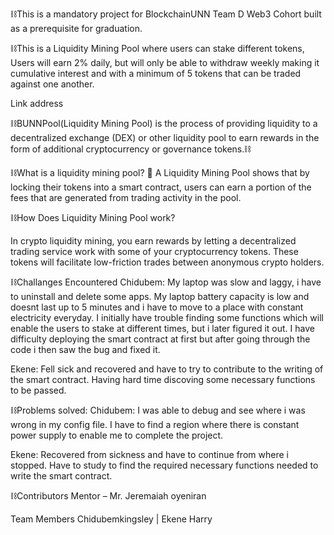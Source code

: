 ⛓️This is a mandatory project for BlockchainUNN Team D Web3 Cohort built as a prerequisite for graduation.

⛓️This is a Liquidity Mining Pool where users can stake different tokens, Users will earn 2% daily, but will only be able to withdraw weekly making it cumulative interest and with a minimum of 5 tokens that can be traded against one another.

Link address




⛓️BUNNPool(Liquidity Mining Pool) is the process of providing liquidity to a decentralized exchange (DEX) or other liquidity pool to earn rewards in the form of additional cryptocurrency or governance tokens.⛓️
 

⛓️What is a liquidity mining pool? 🐝
A Liquidity Mining Pool shows that by locking their tokens into a smart contract, users can earn a portion of the fees that are generated from trading activity in the pool.

⛓️How Does Liquidity Mining Pool work?

In crypto liquidity mining, you earn rewards by letting a decentralized trading service work with some of your cryptocurrency tokens. These tokens will facilitate low-friction trades between anonymous crypto holders.


⛓️Challanges Encountered
Chidubem:
My laptop was slow and laggy, i have to uninstall and delete some apps. My laptop battery capacity is low and doesnt last up to 5 minutes and i have to move to a place with constant electricity everyday.
I initially have trouble finding some functions which will enable the users to stake at different times, but i later figured it out. I have difficulty deploying the smart contract at first but after going through the code i then saw the bug and fixed it.

Ekene:
Fell sick and recovered and have to try to contribute to the writing of the smart contract. Having hard time discoving some necessary functions to be passed.

⛓️Problems solved:
Chidubem:
I was able to debug and see where i was wrong in my config file. I have to find a region where there is constant power supply to enable me to complete the project.

Ekene:
Recovered from sickness and have to continue from where i stopped. Have to study to find the required necessary functions needed to write the smart contract.

⛓️Contributors
Mentor – Mr. Jeremaiah oyeniran 

Team Members Chidubemkingsley | Ekene Harry